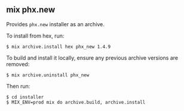 ## mix phx.new

Provides `phx.new` installer as an archive.

To install from hex, run:

    $ mix archive.install hex phx_new 1.4.9

To build and install it locally,
ensure any previous archive versions are removed:

    $ mix archive.uninstall phx_new

Then run:

    $ cd installer
    $ MIX_ENV=prod mix do archive.build, archive.install
